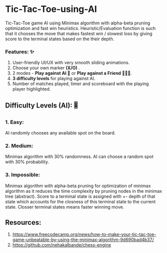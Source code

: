 # Tic-Tac-Toe-using-AI
Tic-Tac-Toe game AI using Minimax algorithm with alpha-beta pruning optimization and fast win heuristics.
Heuristic/Evaluation function is such that it chooses the move that makes fastest win / slowest loss by giving score to the terminal states based on the their depth.

### Features: ✨

1. User-friendly UI/UX with very smooth sliding animations.
2. Choose your own marker **(X/O)** .
3. 2 modes - **Play against AI 🤖** or **Play against a Friend 🙋🏻‍♂️**.
4. **3 difficulty levels** for playing against AI.
5. Number of matches played, timer and scoreboard with the playing player highlighted.

## Difficulty Levels (AI): 🎚️
### 1. Easy: 
AI randomly chooses any available spot on the board.

### 2. Medium:
Minimax algorithm with 30% randomness. AI can choose a random spot with 30% probability.

### 3. Impossible:
Minimax algorithm with alpha-beta pruning for optimization of minimax algorithm as it reduces the time complexity by pruning nodes in the minimax tree (abstract).
Score to a terminal state is assigned with +- depth of that state which accounts for the closness of this terminal state to the current state. Closser terminal states means faster winning move.

## Resources: 
1. https://www.freecodecamp.org/news/how-to-make-your-tic-tac-toe-game-unbeatable-by-using-the-minimax-algorithm-9d690bad4b37/
2. https://github.com/nehakalbande/chess-engine
